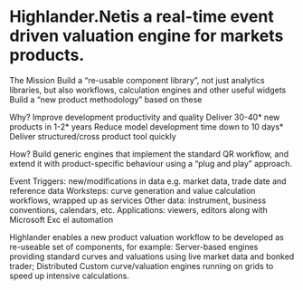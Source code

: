 # Highlander.Netis a real-time event driven valuation engine for markets products.

The Mission
Build a “re-usable component library”, not just analytics libraries, but also workflows, calculation engines and other useful widgets
Build a “new product methodology” based on these

Why?
Improve development productivity and quality
Deliver 30-40* new products in 1-2* years
Reduce model development time down to 10 days*
Deliver structured/cross product tool quickly

How?
Build generic engines that implement the standard QR workflow, and extend it with product-specific behaviour using a “plug and play” approach.

Event Triggers: new/modifications in data e.g. market data, trade date and reference data
Worksteps: curve generation and value calculation workflows, wrapped up as services
Other data: instrument, business conventions, calendars, etc.
Applications: viewers, editors along with Microsoft Exc el automation

Highlander enables a new product valuation workflow to be developed as re-useable set of components, for example:
Server-based engines providing standard curves and valuations using live market data and bonked trader;
Distributed Custom curve/valuation engines running on grids to speed up intensive calculations.


